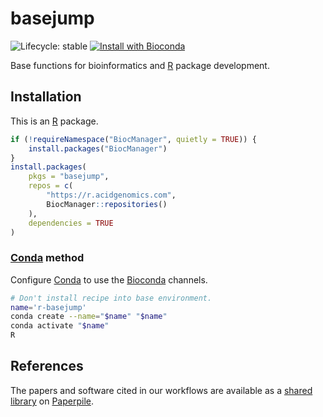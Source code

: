 # basejump

![Lifecycle: stable](https://img.shields.io/badge/lifecycle-stable-green.svg)
[![Install with Bioconda](https://img.shields.io/badge/install%20with-bioconda-brightgreen.svg?style=flat)](http://bioconda.github.io/recipes/r-basejump/README.html)

Base functions for bioinformatics and [R][] package development.

## Installation

This is an [R][] package.

```r
if (!requireNamespace("BiocManager", quietly = TRUE)) {
    install.packages("BiocManager")
}
install.packages(
    pkgs = "basejump",
    repos = c(
        "https://r.acidgenomics.com",
        BiocManager::repositories()
    ),
    dependencies = TRUE
)
```

### [Conda][] method

Configure [Conda][] to use the [Bioconda][] channels.

```sh
# Don't install recipe into base environment.
name='r-basejump'
conda create --name="$name" "$name"
conda activate "$name"
R
```

## References

The papers and software cited in our workflows are available as a
[shared library](https://paperpile.com/shared/agxufd) on [Paperpile][].

[bioconda]: https://bioconda.github.io/
[conda]: https://conda.io/
[paperpile]: https://paperpile.com/
[r]: https://www.r-project.org/
